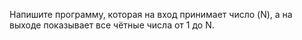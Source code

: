 Напишите программу, которая на вход принимает число (N), а на выходе показывает все чётные числа от 1 до N.
